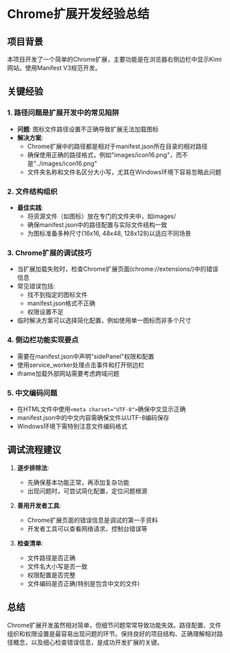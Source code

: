 # Chrome扩展开发经验总结

## 项目背景
本项目开发了一个简单的Chrome扩展，主要功能是在浏览器右侧边栏中显示Kimi网站。使用Manifest V3规范开发。

## 关键经验

### 1. 路径问题是扩展开发中的常见陷阱

- **问题**: 图标文件路径设置不正确导致扩展无法加载图标
- **解决方案**: 
  - Chrome扩展中的路径都是相对于manifest.json所在目录的相对路径
  - 确保使用正确的路径格式，例如"images/icon16.png"，而不是"../images/icon16.png"
  - 文件夹名称和文件名区分大小写，尤其在Windows环境下容易忽略此问题

### 2. 文件结构组织

- **最佳实践**:
  - 将资源文件（如图标）放在专门的文件夹中，如images/
  - 确保manifest.json中的路径配置与实际文件结构一致
  - 为图标准备多种尺寸(16x16, 48x48, 128x128)以适应不同场景

### 3. Chrome扩展的调试技巧

- 当扩展加载失败时，检查Chrome扩展页面(chrome://extensions/)中的错误信息
- 常见错误包括:
  - 找不到指定的图标文件
  - manifest.json格式不正确
  - 权限设置不足
- 临时解决方案可以选择简化配置，例如使用单一图标而非多个尺寸

### 4. 侧边栏功能实现要点

- 需要在manifest.json中声明"sidePanel"权限和配置
- 使用service_worker处理点击事件和打开侧边栏
- iframe加载外部网站需要考虑跨域问题

### 5. 中文编码问题

- 在HTML文件中使用`<meta charset="UTF-8">`确保中文显示正确
- manifest.json中的中文内容需确保文件以UTF-8编码保存
- Windows环境下需特别注意文件编码格式

## 调试流程建议

1. **逐步排除法**:
   - 先确保基本功能正常，再添加复杂功能
   - 出现问题时，可尝试简化配置，定位问题根源

2. **善用开发者工具**:
   - Chrome扩展页面的错误信息是调试的第一手资料
   - 开发者工具可以查看网络请求、控制台错误等

3. **检查清单**:
   - 文件路径是否正确
   - 文件名大小写是否一致
   - 权限配置是否完整
   - 文件编码是否正确(特别是包含中文的文件)

## 总结

Chrome扩展开发虽然相对简单，但细节问题常常导致功能失效。路径配置、文件组织和权限设置是最容易出现问题的环节。保持良好的项目结构、正确理解相对路径概念，以及细心检查错误信息，是成功开发扩展的关键。 